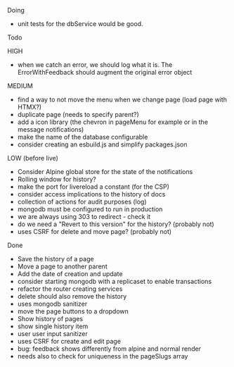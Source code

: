 Doing
- unit tests for the dbService would be good.

Todo

  HIGH
  - when we catch an error, we should log what it is. The ErrorWithFeedback should augment the original error object

  MEDIUM
  - find a way to not move the menu when we change page (load page with HTMX?)
  - duplicate page (needs to specify parent?)
  - add a icon library (the chevron in pageMenu for example or in the message notifications)
  - make the name of the database configurable
  - consider creating an esbuild.js and simplify packages.json

  LOW (before live)
  - Consider Alpine global store for the state of the notifications
  - Rolling window for history?
  - make the port for livereload a constant (for the CSP)
  - consider access implications to the history of docs
  - collection of actions for audit purposes (log)
  - mongodb must be configured to run in production
  - we are always using 303 to redirect - check it
  - do we need a "Revert to this version" for the history? (probably not)
  - uses CSRF for delete and move page? (probably not)

Done
- Save the history of a page
- Move a page to another parent
- Add the date of creation and update
- consider starting mongodb with a replicaset to enable transactions
- refactor the router creating services
- delete should also remove the history
- uses mongodb sanitizer
- move the page buttons to a dropdown
- Show history of pages
- show single history item
- user user input sanitizer
- uses CSRF for create and edit page
- bug: feedback shows differently from alpine and normal render
- needs also to check for uniqueness in the pageSlugs array
